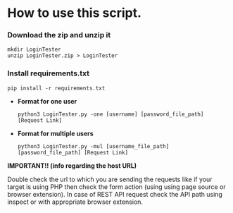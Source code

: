 # How to use this script.

### Download the zip and unzip it

```shell
mkdir LoginTester
unzip LoginTester.zip > LoginTester
```

### Install requirements.txt

```shell
pip install -r requirements.txt
```

- **Format for one user**

  ```shell
  python3 LoginTester.py -one [username] [password_file_path] [Request Link]
  ```

- **Format for multiple users**
  ```shell
  python3 LoginTester.py -mul [username_file_path] [password_file_path] [Request Link]
  ```

**IMPORTANT!! (info regarding the host URL)**

Double check the url to which you are sending the requests like if your target is using PHP then check the form action (using using page source or browser extension).
In case of REST API request check the API path using inspect or with appropriate browser extension.
